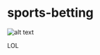 # sports-betting

![alt text](https://cdn.discordapp.com/attachments/702701451134238733/807790784593526784/unknown.png)

LOL 
